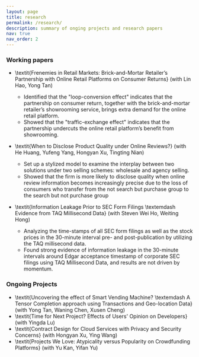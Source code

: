 ```yaml
---
layout: page
title: research
permalink: /research/
description: summary of onging projects and research papers
nav: true
nav_order: 2
---
```


### Working papers
- \textit{Frenemies in Retail Markets: Brick-and-Mortar Retailer’s Partnership with Online Retail Platforms on Consumer Returns} (with Lin Hao, Yong Tan)
  - Identified that the "loop-conversion effect" indicates that the partnership on consumer return, together with the brick-and-mortar retailer’s showrooming service, brings extra demand for the online retail platform. 
  - Showed that the "traffic-exchange effect" indicates that the partnership undercuts the online retail platform’s benefit from showrooming.
  
- \textit{When to Disclose Product Quality under Online Reviews?} (with He Huang, Yufeng Yang, Hongyan Xu, Tingting Nian)
  - Set up a stylized model to examine the interplay between two solutions under two selling schemes: wholesale and agency selling.
  - Showed that the firm is more likely to disclose quality when online review information becomes increasingly precise due to the loss of consumers who transfer from the not search but purchase group to the search but not purchase group


- \textit{Information Leakage Prior to SEC Form Filings \textemdash Evidence from TAQ Millisecond Data} (with Steven Wei Ho, Weiting Hong)
  - Analyzing the time-stamps of all SEC form filings as well as the stock prices in the 30-minute interval pre- and post-publication by utilizing the TAQ millisecond data.
  - Found strong evidence of information leakage in the 30-minute intervals around Edgar acceptance timestamp of corporate SEC filings using TAQ Millisecond Data, and results are not driven by momentum.

### Ongoing Projects
- \textit{Uncovering the effect of Smart Vending Machine? \textemdash A Tensor Completion approach using Transactions and Geo-location Data} (with Yong Tan, Waning Chen, Xusen Cheng)
- \textit{Time for Next Project? Effects of Users' Opinion on Developers} (with Yingda Lu)
- \textit{Contract Design for Cloud Services with Privacy and Security Concerns} (with Hongyan Xu, Ying Wang)
- \textit{Projects We Love: Atypicality versus Popularity on Crowdfunding Platforms} (with Yu Kan, Yifan Yu)

